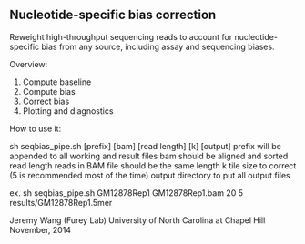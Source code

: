Nucleotide-specific bias correction
-----------------------------------

Reweight high-throughput sequencing reads to account for nucleotide-specific bias
from any source, including assay and sequencing biases.


Overview:

1.  Compute baseline
2.  Compute bias
3.  Correct bias
4.  Plotting and diagnostics


How to use it:

  sh seqbias_pipe.sh [prefix] [bam] [read length] [k] [output]
    prefix        will be appended to all working and result files
    bam           should be aligned and sorted
    read length   reads in BAM file should be the same length
    k             tile size to correct (5 is recommended most of the time)
    output        directory to put all output files

  ex. sh seqbias_pipe.sh GM12878Rep1 GM12878Rep1.bam 20 5 results/GM12878Rep1.5mer


Jeremy Wang (Furey Lab)
University of North Carolina at Chapel Hill
November, 2014
